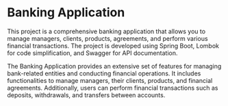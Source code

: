 # Banking Application
This project is a comprehensive banking application that allows you to manage managers, clients, products, agreements, and perform various financial transactions. The project is developed using Spring Boot, Lombok for code simplification, and Swagger for API documentation.

The Banking Application provides an extensive set of features for managing bank-related entities and conducting financial operations. It includes functionalities to manage managers, their clients, products, and financial agreements. Additionally, users can perform financial transactions such as deposits, withdrawals, and transfers between accounts.

